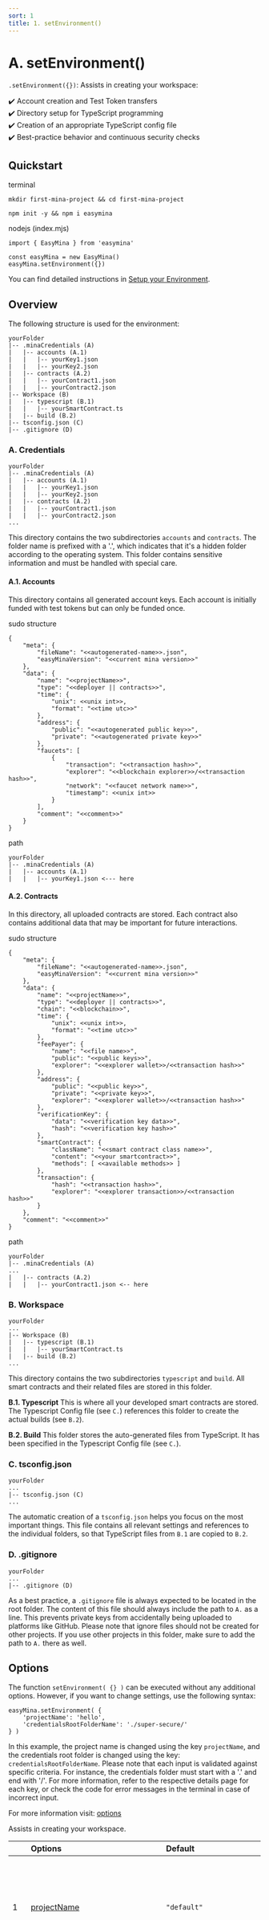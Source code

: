 ```yaml
---
sort: 1
title: 1. setEnvironment()
---
```


# A. setEnvironment()

`.setEnvironment({})`: Assists in creating your workspace:

:heavy_check_mark: Account creation and Test Token transfers  
:heavy_check_mark: Directory setup for TypeScript programming  
:heavy_check_mark: Creation of an appropriate TypeScript config file  
:heavy_check_mark: Best-practice behavior and continuous security checks  


## Quickstart

terminal
```
mkdir first-mina-project && cd first-mina-project
```
```
npm init -y && npm i easymina
```

nodejs (index.mjs)
```
import { EasyMina } from 'easymina'

const easyMina = new EasyMina()
easyMina.setEnvironment({})
```

You can find detailed instructions in [Setup your Environment](../tutorials/setup_environment.html).


## Overview

The following structure is used for the environment:

```
yourFolder
|-- .minaCredentials (A)
|   |-- accounts (A.1)
|   |   |-- yourKey1.json
|   |   |-- yourKey2.json
|   |-- contracts (A.2)
|   |   |-- yourContract1.json
|   |   |-- yourContract2.json
|-- Workspace (B)
|   |-- typescript (B.1)
|   |   |-- yourSmartContract.ts
|   |-- build (B.2)
|-- tsconfig.json (C)
|-- .gitignore (D)
```

### A. Credentials  

```
yourFolder
|-- .minaCredentials (A)
|   |-- accounts (A.1)
|   |   |-- yourKey1.json
|   |   |-- yourKey2.json
|   |-- contracts (A.2)
|   |   |-- yourContract1.json
|   |   |-- yourContract2.json
...
```

This directory contains the two subdirectories `accounts` and `contracts`. The folder name is prefixed with a '.', which indicates that it's a hidden folder according to the operating system. This folder contains sensitive information and must be handled with special care.

#### A.1. Accounts
This directory contains all generated account keys. Each account is initially funded with test tokens but can only be funded once.

sudo structure
```
{
    "meta": {
        "fileName": "<<autogenerated-name>>.json",
        "easyMinaVersion": "<<current mina version>>"
    },
    "data": {
        "name": "<<projectName>>",
        "type": "<<deployer || contracts>>",
        "time": {
            "unix": <<unix int>>,
            "format": "<<time utc>>"
        },
        "address": {
            "public": "<<autogenerated public key>>",
            "private": "<<autogenerated private key>>"
        },
        "faucets": [
            {
                "transaction": "<<transaction hash>>",
                "explorer": "<<blockchain explorer>>/<<transaction hash>>",
                "network": "<<faucet network name>>",
                "timestamp": <<unix int>>
            }
        ],
        "comment": "<<comment>>"
    }
}
```

path
```
yourFolder
|-- .minaCredentials (A)
|   |-- accounts (A.1)
|   |   |-- yourKey1.json <--- here
```


#### A.2. Contracts
In this directory, all uploaded contracts are stored. Each contract also contains additional data that may be important for future interactions.

sudo structure
```
{
    "meta": {
        "fileName": "<<autogenerated-name>>.json",
        "easyMinaVersion": "<<current mina version>>"
    },
    "data": {
        "name": "<<projectName>>",
        "type": "<<deployer || contracts>>",
        "chain": "<<blockchain>>",
        "time": {
            "unix": <<unix int>>,
            "format": "<<time utc>>"
        },
        "feePayer": {
            "name": "<<file name>>",
            "public": "<<public keys>>",
            "explorer": "<<explorer wallet>>/<<transaction hash>>"
        },
        "address": {
            "public": "<<public key>>",
            "private": "<<private key>>",
            "explorer": "<<explorer wallet>>/<<transaction hash>>"
        },
        "verificationKey": {
            "data": "<<verification key data>>",
            "hash": "<<verification key hash>>"
        },
        "smartContract": {
            "className": "<<smart contract class name>>",
            "content": "<<your smartcontract>>",
            "methods": [ <<available methods>> ]
        },
        "transaction": {
            "hash": "<<transaction hash>>",
            "explorer": "<<explorer transaction>>/<<transaction hash>>"
        }
    },
    "comment": "<<comment>>"
}
```

path
```
yourFolder
|-- .minaCredentials (A)
...
|   |-- contracts (A.2)
|   |   |-- yourContract1.json <-- here

```


### B. Workspace  

```
yourFolder
...
|-- Workspace (B)
|   |-- typescript (B.1)
|   |   |-- yourSmartContract.ts
|   |-- build (B.2)
...
```

This directory contains the two subdirectories `typescript` and `build`. All smart contracts and their related files are stored in this folder.

**B.1. Typescript**
This is where all your developed smart contracts are stored. The Typescript Config file (see `C.`) references this folder to create the actual builds (see `B.2`).

**B.2. Build**
This folder stores the auto-generated files from TypeScript. It has been specified in the Typescript Config file (see `C.`).

### C. tsconfig.json

```
yourFolder
...
|-- tsconfig.json (C)
...
```

The automatic creation of a `tsconfig.json` helps you focus on the most important things. This file contains all relevant settings and references to the individual folders, so that TypeScript files from `B.1` are copied to `B.2`.

### D. .gitignore

```
yourFolder
...
|-- .gitignore (D)
```

As a best practice, a `.gitignore` file is always expected to be located in the root folder. The content of this file should always include the path to `A.` as a line. This prevents private keys from accidentally being uploaded to platforms like GitHub. Please note that ignore files should not be created for other projects. If you use other projects in this folder, make sure to add the path to `A.` there as well.


## Options

The function `setEnvironment( {} )` can be executed without any additional options. However, if you want to change settings, use the following syntax:

```
easyMina.setEnvironment( {
    'projectName': 'hello',
    'credentialsRootFolderName': './super-secure/'
} )
```

In this example, the project name is changed using the key `projectName`, and the credentials root folder is changed using the key: `credentialsRootFolderName`. Please note that each input is validated against specific criteria. For instance, the credentials folder must start with a '.' and end with '/'. For more information, refer to the respective details page for each key, or check the code for error messages in the terminal in case of incorrect input.

For more information visit: [options](../options)

Assists in creating your workspace.

|  | **Options** | **Default** | **Examples** | **Description** |
|:--|:--|:--|:--|:--|
| 1 | [projectName](../options/meta__name.md) | ```"default"``` |  | Here, you can set the project name, which will be used as the file name for newly generated keys. |
| 2 | [accountMessage](../options/console__messages__accountComment.md) | ```"Do not share this file with someone."``` |  | Here, you can set the message that will be inserted as a comment in each account file. It is intended as a reminder to handle this sensitive data with care. |
| 3 | [consoleSpacesStandard](../options/print__spaces__standard.md) | ```24``` |  | This splitter can be used to divide the output of information in the terminal. |
| 4 | [consoleSpacesStandard](../options/print__spaces__extended.md) | ```40``` |  | This splitter can be used to divide the output of information in the terminal. |
| 5 | [consoleLanguage](../options/messages__use.md) | ```"en"``` |  | Here, you can set the language of the terminal output. |
| 6 | [fileNameSplitter](../options/environment__addresses__splitter.md) | ```"--"``` |  | Here you can switch between "__" and "--" as splitter in your fileName structure |
| 7 | [credentialsRootFolderName](../options/environment__addresses__root.md) | ```".mina/"``` |  | Here, you can set the root folder for your credentials. |
| 8 | [accountsFolderName](../options/environment__addresses__deployers__folder.md) | ```"deployers/"``` |  | Here, you can set the folder name for your account keys. |
| 9 | [contractsFolderName](../options/environment__addresses__contracts__folder.md) | ```"contracts/"``` |  | Here, you can set the folder name for your contract keys. |
| 10 | [workspaceRootFolderName](../options/environment__workspace__contracts__root.md) | ```"workdir/"``` |  | This root folder includes all your smart contracts, in both .ts versions and those compiled through TypeScript. |
| 11 | [workspaceTypescriptFolderName](../options/environment__workspace__contracts__typescript__folder.md) | ```"typescript/"``` |  | Here, you can set your typescript folder. |
| 12 | [workspaceBuildFolderName](../options/environment__workspace__contracts__build__folder.md) | ```"build/"``` |  | This folder sets a name for the location of all your automatically compiled TypeScript smart contracts. |
| 13 | [smartContractContentDefault](../options/environment__template__source__content.md) | ```"..."``` |  | You can leave a reference to a smart contract here. Currently, GitHub Gist and direct HTTPS requests are supported. |
| 14 | [smartContractNameDefault](../options/environment__template__source__name.md) | ```"{{name}}.ts"``` |  | Here, you can set the name of your smart contract. |
| 15 | [networkName](../options/network__use.md) | ```"berkeley"``` |  | Here you can change the network your are using. |
| 16 | [transactionExplorer](../options/network__berkeley__explorer__transaction.md) | ```"https://berkeley.minaexplorer.com/transaction/"``` |  | Here, you can change the default explorer for transactions. This is used to generate direct links, which will also be stored in the respective account files. |
| 17 | [walletExplorer](../options/network__berkeley__explorer__wallet.md) | ```"https://berkeley.minaexplorer.com/wallet/"``` |  | Here, you can change the default explorer to show wallet accounts. This is used to generate direct links, which will also be stored in the respective account files. |
| 18 | [berkeleyNode](../options/network__berkeley__node.md) | ```"https://berkeley.graphql.minaexplorer.com"``` |  | Here, the node provider can be set. |
| 19 | [berkeleyNodeProxy](../options/network__berkeley__nodeProxy.md) | ```"https://proxy.berkeley.minaexplorer.com/graphql"``` |  | Here, you can change the node URL used to query account balances and similar information, for example. |
| 20 | [berkeleyGraphQl](../options/network__berkeley__graphQl.md) | ```"https://berkeley.graphql.minaexplorer.com"``` |  | Here you can change the GraphQl URL. |
| 21 | [transactionFee](../options/network__berkeley__transaction_fee.md) | ```100000000``` |  | Here, you can modify the standard fee. This fee is used to calculate how many interactions with an account are possible without creating new tokens. |
